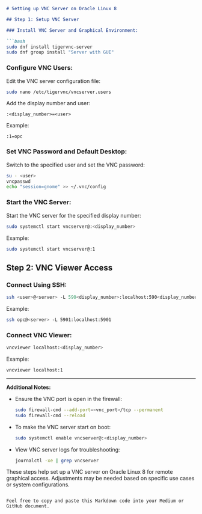 
```markdown
# Setting up VNC Server on Oracle Linux 8

## Step 1: Setup VNC Server

### Install VNC Server and Graphical Environment:

```bash
sudo dnf install tigervnc-server
sudo dnf group install "Server with GUI"
```

### Configure VNC Users:

Edit the VNC server configuration file:

```bash
sudo nano /etc/tigervnc/vncserver.users
```

Add the display number and user:

```plaintext
:<display_number>=<user>
```

Example:

```plaintext
:1=opc
```

### Set VNC Password and Default Desktop:

Switch to the specified user and set the VNC password:

```bash
su - <user>
vncpasswd
echo "session=gnome" >> ~/.vnc/config
```

### Start the VNC Server:

Start the VNC server for the specified display number:

```bash
sudo systemctl start vncserver@:<display_number>
```

Example:

```bash
sudo systemctl start vncserver@:1
```

## Step 2: VNC Viewer Access

### Connect Using SSH:

```bash
ssh <user>@<server> -L 590<display_number>:localhost:590<display_number>
```

Example:

```bash
ssh opc@<server> -L 5901:localhost:5901
```

### Connect VNC Viewer:

```bash
vncviewer localhost:<display_number>
```

Example:

```bash
vncviewer localhost:1
```

---

**Additional Notes:**

- Ensure the VNC port is open in the firewall:

  ```bash
  sudo firewall-cmd --add-port=<vnc_port>/tcp --permanent
  sudo firewall-cmd --reload
  ```

- To make the VNC server start on boot:

  ```bash
  sudo systemctl enable vncserver@:<display_number>
  ```

- View VNC server logs for troubleshooting:

  ```bash
  journalctl -xe | grep vncserver
  ```

These steps help set up a VNC server on Oracle Linux 8 for remote graphical access. Adjustments may be needed based on specific use cases or system configurations.
```

Feel free to copy and paste this Markdown code into your Medium or GitHub document.
